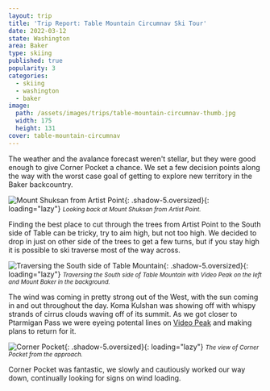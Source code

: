```yaml
---
layout: trip
title: 'Trip Report: Table Mountain Circumnav Ski Tour'
date: 2022-03-12
state: Washington
area: Baker
type: skiing
published: true
popularity: 3
categories:
  - skiing
  - washington
  - baker
image:
  path: /assets/images/trips/table-mountain-circumnav-thumb.jpg
  width: 175
  height: 131
cover: table-mountain-circumnav
---
```


The weather and the avalance forecast weren't stellar, but they were good
enough to give Corner Pocket a chance. We set a few decision points along the
way with the worst case goal of getting to explore new territory in the Baker
backcountry.

![Mount Shuksan from Artist Point](/assets/images/trips/table-mountain-shuksan.jpg "Mount Shuksan from Artist Point"){: .shadow-5.oversized}{: loading="lazy"} <small><i>Looking back at Mount Shuksan from Artist Point.</i></small>

Finding the best place to cut through the trees from Artist Point to the South
side of Table can be tricky, try to aim high, but not too high. We decided to
drop in just on other side of the trees to get a few turns, but if you stay
high it is possible to ski traverse most of the way across.

![Traversing the South side of Table Mountain](/assets/images/trips/table-mountain-south-traverse.jpg "Traversing the South side of Table Mountain"){: .shadow-5.oversized}{: loading="lazy"} <small><i>Traversing the South side of Table Mountain with Video Peak on the left and Mount Baker in the background.</i></small>

The wind was coming in pretty strong out of the West, with the sun coming in
and out throughout the day. Koma Kulshan was showing off with whispy strands of
cirrus clouds waving off of its summit. As we got closer to Ptarmigan Pass we
were eyeing potental lines on [Video Peak](/trips/north-face-video-peak.html)
and making plans to return for it.

![Corner Pocket](/assets/images/trips/table-mountain-corner-pocket.jpg "Corner Pocket"){: .shadow-5.oversized}{: loading="lazy"} <small><i>The view of Corner Pocket from the approach.</i></small>

Corner Pocket was fantastic, we slowly and cautiously worked our way down,
continually looking for signs on wind loading.
